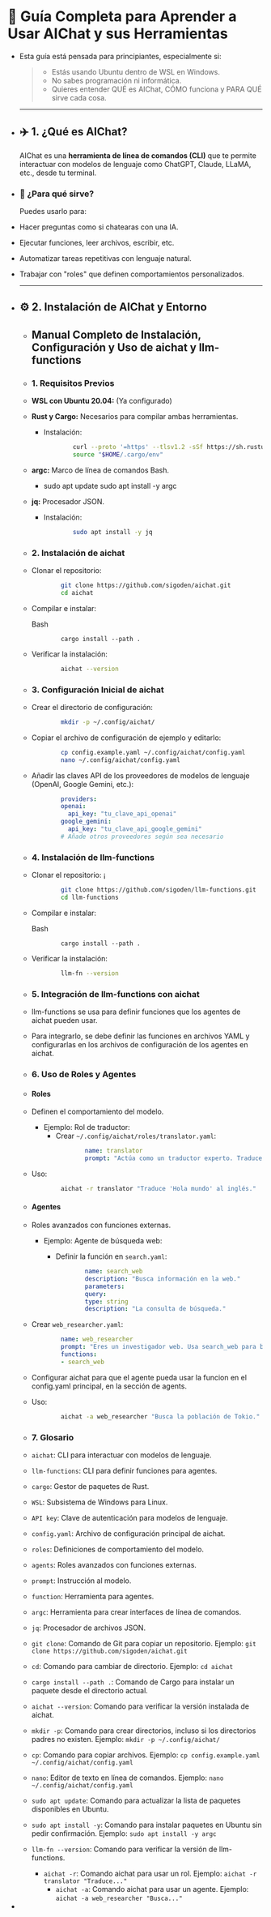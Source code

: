 # 📃 Guía Completa para Aprender a Usar AIChat y sus Herramientas
- Esta guía está pensada para principiantes, especialmente si:
  > - Estás usando Ubuntu dentro de WSL en Windows.
  > - No sabes programación ni informática.
  > - Quieres entender QUÉ es AIChat, CÓMO funciona y PARA QUÉ sirve cada cosa.
  
  ---
- ## ✈️ 1. ¿Qué es AIChat?
  
  AIChat es una **herramienta de línea de comandos (CLI)** que te permite interactuar con modelos de lenguaje como ChatGPT, Claude, LLaMA, etc., desde tu terminal.
- ### 🤔 ¿Para qué sirve?
  
  Puedes usarlo para:
- Hacer preguntas como si chatearas con una IA.
- Ejecutar funciones, leer archivos, escribir, etc.
- Automatizar tareas repetitivas con lenguaje natural.
- Trabajar con "roles" que definen comportamientos personalizados.
  
  ---
- ## ⚙️ 2. Instalación de AIChat y Entorno
	- ## Manual Completo de Instalación, Configuración y Uso de aichat y llm-functions
	- ### 1. Requisitos Previos
	- **WSL con Ubuntu 20.04:** (Ya configurado)
	- **Rust y Cargo:** Necesarios para compilar ambas herramientas.
		- Instalación:
		  ```Bash
		          curl --proto '=https' --tlsv1.2 -sSf https://sh.rustup.rs | sh
		          source "$HOME/.cargo/env"
		  ```
	- **argc:** Marco de línea de comandos Bash.
		- sudo apt update
		          sudo apt install -y argc
	- **jq:** Procesador JSON.
		- Instalación:
		  
		  ```Bash
		          sudo apt install -y jq
		  ```
	- ### 2. Instalación de aichat
	- Clonar el repositorio:
	  
	  ```Bash
	          git clone https://github.com/sigoden/aichat.git
	          cd aichat
	  ```
	- Compilar e instalar:
	  
	  
	  Bash
	  
	  
	  ```
	          cargo install --path .
	  ```
	- Verificar la instalación:
	  
	  ```Bash
	          aichat --version
	  ```
	- ### 3. Configuración Inicial de aichat
	- Crear el directorio de configuración:
	  
	  ```Bash
	          mkdir -p ~/.config/aichat/
	  ```
	- Copiar el archivo de configuración de ejemplo y editarlo:
	  
	  ```Bash
	          cp config.example.yaml ~/.config/aichat/config.yaml
	          nano ~/.config/aichat/config.yaml
	  ```
	- Añadir las claves API de los proveedores de modelos de lenguaje (OpenAI, Google Gemini, etc.):
	  
	  ```YAML
	          providers:
	          openai:
	            api_key: "tu_clave_api_openai"
	          google_gemini:
	            api_key: "tu_clave_api_google_gemini"
	          # Añade otros proveedores según sea necesario
	  ```
	- ### 4. Instalación de llm-functions
	- Clonar el repositorio:
	  ¡
	  
	  ```Bash
	          git clone https://github.com/sigoden/llm-functions.git
	          cd llm-functions
	  ```
	  
	  <!----><!----><!---->
	  
	  <!----><!----><!----><!----><!----><!----><!----><!----><!----><!----><!----><!----><!----><!----><!----><!----><!----><!----><!----><!----><!----><!----><!----><!----><!----><!----><!----><!----><!----><!----><!----><!----><!----><!----><!----><!---->
	- Compilar e instalar:
	  <!----><!----><!----><!----><!----><!----><!----><!----><!----><!---->
	  
	  Bash
	  
	  <!----><!----><!---->
	  
	  <!---->
	  
	  <!---->
	  
	  ```
	          cargo install --path .
	  ```
	- Verificar la instalación:
	  
	  ```Bash
	          llm-fn --version
	  ```
	- ### 5. Integración de llm-functions con aichat
	- llm-functions se usa para definir funciones que los agentes de aichat pueden usar.
	- Para integrarlo, se debe definir las funciones en archivos YAML y configurarlas en los archivos de configuración de los agentes en aichat.
	- ### 6. Uso de Roles y Agentes
	- #### Roles
	- Definen el comportamiento del modelo.
		- Ejemplo: Rol de traductor:
			- Crear `~/.config/aichat/roles/translator.yaml`:
			  ```YAML
			          name: translator
			          prompt: "Actúa como un traductor experto. Traduce el texto al idioma especificado."
			  ```
	- Uso:
	  
	  ```Bash
	          aichat -r translator "Traduce 'Hola mundo' al inglés."
	  ```
	- #### Agentes
	- Roles avanzados con funciones externas.
		- Ejemplo: Agente de búsqueda web:
			- Definir la función en `search.yaml`:
			  
			  ```YAML
			          name: search_web
			          description: "Busca información en la web."
			          parameters:
			          query:
			          type: string
			          description: "La consulta de búsqueda."
			  ```
	- Crear `web_researcher.yaml`:
	  
	  ```YAML
	          name: web_researcher
	          prompt: "Eres un investigador web. Usa search_web para buscar información."
	          functions:
	          - search_web
	  ```
	- Configurar aichat para que el agente pueda usar la funcion en el config.yaml principal, en la sección de agents.
	- Uso:
	  ```Bash
	          aichat -a web_researcher "Busca la población de Tokio."
	  ```
	- ### 7. Glosario
	- `aichat`: CLI para interactuar con modelos de lenguaje.
	- `llm-functions`: CLI para definir funciones para agentes.
	- `cargo`: Gestor de paquetes de Rust.
	- `WSL`: Subsistema de Windows para Linux.
	- `API key`: Clave de autenticación para modelos de lenguaje.
	- `config.yaml`: Archivo de configuración principal de aichat.
	- `roles`: Definiciones de comportamiento del modelo.
	- `agents`: Roles avanzados con funciones externas.
	- `prompt`: Instrucción al modelo.
	- `function`: Herramienta para agentes.
	- `argc`: Herramienta para crear interfaces de línea de comandos.
	- `jq`: Procesador de archivos JSON.
	- `git clone`: Comando de Git para copiar un repositorio. Ejemplo: `git clone https://github.com/sigoden/aichat.git`
	- `cd`: Comando para cambiar de directorio. Ejemplo: `cd aichat`
	- `cargo install --path .`: Comando de Cargo para instalar un paquete desde el directorio actual.
	- `aichat --version`: Comando para verificar la versión instalada de aichat.
	- `mkdir -p`: Comando para crear directorios, incluso si los directorios padres no existen. Ejemplo: `mkdir -p ~/.config/aichat/`
	- `cp`: Comando para copiar archivos. Ejemplo: `cp config.example.yaml ~/.config/aichat/config.yaml`
	- `nano`: Editor de texto en línea de comandos. Ejemplo: `nano ~/.config/aichat/config.yaml`
	- `sudo apt update`: Comando para actualizar la lista de paquetes disponibles en Ubuntu.
	- `sudo apt install -y`: Comando para instalar paquetes en Ubuntu sin pedir confirmación. Ejemplo: `sudo apt install -y argc`
	- `llm-fn --version`: Comando para verificar la versión de llm-functions.
		- `aichat -r`: Comando aichat para usar un rol. Ejemplo: `aichat -r translator "Traduce..."`
			- `aichat -a`: Comando aichat para usar un agente. Ejemplo: `aichat -a web_researcher "Busca..."`
-